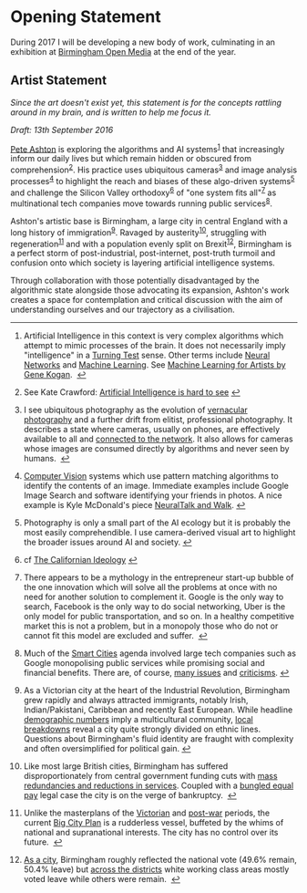 <h1 id="toc_0">Opening Statement</h1>

<p>During 2017 I will be developing a new body of work, culminating in an exhibition at <a href="http://bom.org.uk">Birmingham Open Media</a> at the end of the year. </p>

<h2 id="toc_1">Artist Statement</h2>

<p><em>Since the art doesn&#39;t exist yet, this statement is for the concepts rattling around in my brain, and is written to help me focus it.</em></p>

<p><em>Draft: 13th September 2016</em></p>

<p><a href="http://peteashton.com">Pete Ashton</a> is exploring the algorithms and AI systems<sup id="fnref1"><a href="#fn1" rel="footnote">1</a></sup> that increasingly inform our daily lives but which remain hidden or obscured from comprehension<sup id="fnref2"><a href="#fn2" rel="footnote">2</a></sup>. His practice uses ubiquitous cameras<sup id="fnref3"><a href="#fn3" rel="footnote">3</a></sup> and image analysis processes<sup id="fnref4"><a href="#fn4" rel="footnote">4</a></sup> to highlight the reach and biases of these algo-driven systems<sup id="fnref5"><a href="#fn5" rel="footnote">5</a></sup> and challenge the Silicon Valley orthodoxy<sup id="fnref6"><a href="#fn6" rel="footnote">6</a></sup> of &quot;one system fits all&quot;<sup id="fnref7"><a href="#fn7" rel="footnote">7</a></sup> as multinational tech companies move towards running public services<sup id="fnref8"><a href="#fn8" rel="footnote">8</a></sup>. </p>

<p>Ashton&#39;s artistic base is Birmingham, a large city in central England with a long history of immigration<sup id="fnref9"><a href="#fn9" rel="footnote">9</a></sup>. Ravaged by austerity<sup id="fnref10"><a href="#fn10" rel="footnote">10</a></sup>, struggling with regeneration<sup id="fnref11"><a href="#fn11" rel="footnote">11</a></sup> and with a population evenly split on Brexit<sup id="fnref12"><a href="#fn12" rel="footnote">12</a></sup>, Birmingham is a perfect storm of post-industrial, post-internet, post-truth turmoil and confusion onto which society is layering artificial intelligence systems.  </p>

<p>Through collaboration with those potentially disadvantaged by the algorithmic state alongside those advocating its expansion, Ashton&#39;s work creates a space for contemplation and critical discussion with the aim of understanding ourselves and our trajectory as a civilisation.</p>

<div class="footnotes">
<hr>
<ol>

<li id="fn1">
<p>Artificial Intelligence in this context is very complex algorithms which attempt to mimic processes of the brain. It does not necessarily imply &quot;intelligence&quot; in a <a href="https://en.wikipedia.org/wiki/Turing_test">Turning Test</a> sense. Other terms include <a href="https://en.wikipedia.org/wiki/Artificial_neural_network">Neural Networks</a> and <a href="https://en.wikipedia.org/wiki/Machine_learning">Machine Learning</a>. See <a href="https://medium.com/@genekogan/machine-learning-for-artists-e93d20fdb097#.zets4x170">Machine Learning for Artists by Gene Kogan</a>. &nbsp;<a href="#fnref1" rev="footnote">&#8617;</a></p>
</li>

<li id="fn2">
<p>See Kate Crawford: <a href="https://medium.com/@katecrawford/artificial-intelligence-is-hard-to-see-a71e74f386db">Artificial Intelligence is hard to see</a>&nbsp;<a href="#fnref2" rev="footnote">&#8617;</a></p>
</li>

<li id="fn3">
<p>I see ubiquitous photography as the evolution of <a href="https://en.wikipedia.org/wiki/Vernacular_photography">vernacular photography</a> and a further drift from elitist, professional photography. It describes a state where cameras, usually on phones, are effectively available to all and <a href="http://kottke.org/14/01/goodbye-cameras-hello-networked-lenses">connected to the network</a>. It also allows for cameras whose images are consumed directly by algorithms and never seen by humans. &nbsp;<a href="#fnref3" rev="footnote">&#8617;</a></p>
</li>

<li id="fn4">
<p><a href="https://en.wikipedia.org/wiki/Computer_vision">Computer Vision</a> systems which use pattern matching algorithms to identify the contents of an image. Immediate examples include Google Image Search and software identifying your friends in photos. A nice example is Kyle McDonald&#39;s piece <a href="https://vimeo.com/146492001">NeuralTalk and Walk</a>.&nbsp;<a href="#fnref4" rev="footnote">&#8617;</a></p>
</li>

<li id="fn5">
<p>Photography is only a small part of the AI ecology but it is probably the most easily comprehendible. I use camera-derived visual art to highlight the broader issues around AI and society.&nbsp;<a href="#fnref5" rev="footnote">&#8617;</a></p>
</li>

<li id="fn6">
<p>cf <a href="https://en.wikipedia.org/wiki/The_Californian_Ideology">The Californian Ideology</a>&nbsp;<a href="#fnref6" rev="footnote">&#8617;</a></p>
</li>

<li id="fn7">
<p>There appears to be a mythology in the entrepreneur start-up bubble of the one innovation which will solve all the problems at once with no need for another solution to complement it. Google is the only way to search, Facebook is the only way to do social networking, Uber is the only model for public transportation, and so on. In a healthy competitive market this is not a problem, but in a monopoly those who do not or cannot fit this model are excluded and suffer. &nbsp;<a href="#fnref7" rev="footnote">&#8617;</a></p>
</li>

<li id="fn8">
<p>Much of the <a href="https://en.wikipedia.org/wiki/Smart_city">Smart Cities</a> agenda involved large tech companies such as Google monopolising public services while promising social and financial benefits. There are, of course, <a href="https://en.wikipedia.org/wiki/Surveillance_issues_in_smart_cities">many issues</a> and <a href="https://www.theguardian.com/commentisfree/2016/sep/10/only-public-sector-finds-smart-technology-sexy?CMP=twt_gu">criticisms</a>.&nbsp;<a href="#fnref8" rev="footnote">&#8617;</a></p>
</li>

<li id="fn9">
<p>As a Victorian city at the heart of the Industrial Revolution, Birmingham grew rapidly and always attracted immigrants, notably Irish, Indian/Pakistani, Caribbean and recently East European. While headline <a href="https://en.wikipedia.org/wiki/Demography_of_Birmingham">demographic numbers</a> imply a multicultural community, <a href="https://en.wikipedia.org/wiki/Demography_of_Birmingham#Ethnicity">local breakdowns</a> reveal a city quite strongly divided on ethnic lines. Questions about Birmingham&#39;s fluid identity are fraught with complexity and often oversimplified for political gain.&nbsp;<a href="#fnref9" rev="footnote">&#8617;</a></p>
</li>

<li id="fn10">
<p>Like most large British cities, Birmingham has suffered disproportionately from central government funding cuts with <a href="%5B%5Eausterity%5D">mass redundancies and reductions in services</a>. Coupled with a <a href="http://www.bbc.co.uk/news/uk-england-birmingham-20294633">bungled equal pay</a> legal case the city is on the verge of bankruptcy. &nbsp;<a href="#fnref10" rev="footnote">&#8617;</a></p>
</li>

<li id="fn11">
<p>Unlike the masterplans of the <a href="https://en.wikipedia.org/wiki/Joseph_Chamberlain#Mayor_of_Birmingham">Victorian</a> and <a href="https://en.wikipedia.org/wiki/Herbert_Manzoni">post-war</a> periods, the current <a href="https://en.wikipedia.org/wiki/Big_City_Plan">Big City Plan</a> is a rudderless vessel, buffeted by the whims of national and supranational interests. The city has no control over its future. &nbsp;<a href="#fnref11" rev="footnote">&#8617;</a></p>
</li>

<li id="fn12">
<p><a href="https://en.wikipedia.org/wiki/Results_of_the_United_Kingdom_European_Union_membership_referendum,_2016#West_Midlands">As a city</a>, Birmingham roughly reflected the national vote (49.6% remain, 50.4% leave) but <a href="https://www.birmingham.gov.uk/downloads/file/3270/eu_referendum_results_2016_by_constituency_and_ward">across the districts</a> white working class areas mostly voted leave while others were remain. &nbsp;<a href="#fnref12" rev="footnote">&#8617;</a></p>
</li>

</ol>
</div>


